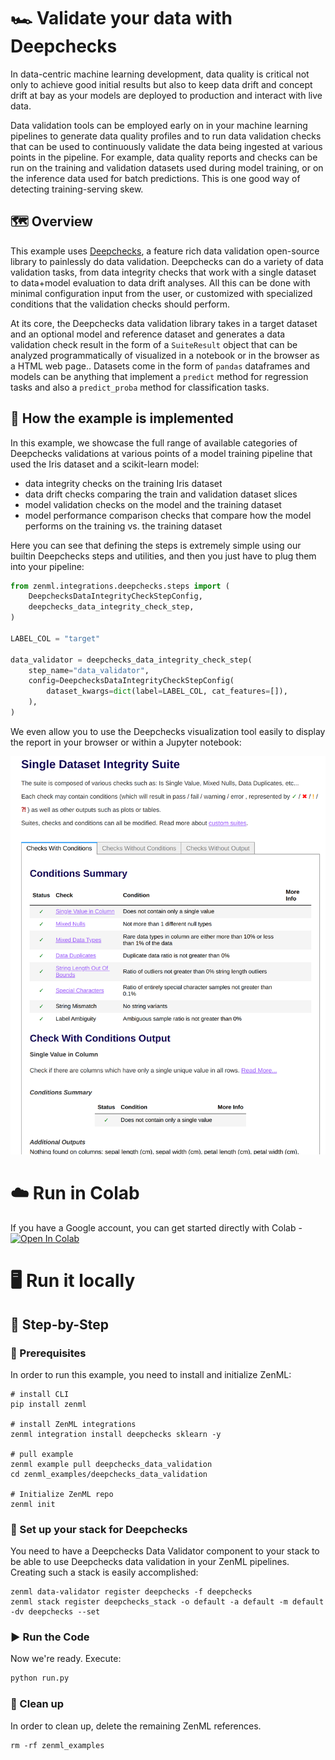 # 🏎 Validate your data with Deepchecks
In data-centric machine learning development, data quality is critical not only
to achieve good initial results but also to keep data drift and concept drift
at bay as your models are deployed to production and interact with live data.

Data validation tools can be employed early on in your machine learning
pipelines to generate data quality profiles and to run data validation checks
that can be used to continuously validate the data being ingested at various
points in the pipeline. For example, data quality reports and checks can be
run on the training and validation datasets used during model training, or on
the inference data used for batch predictions. This is one good way of detecting
training-serving skew.

## 🗺 Overview
This example uses [Deepchecks](https://github.com/deepchecks/deepchecks), a
feature rich data validation open-source library to painlessly do data validation.
Deepchecks can do a variety of data validation tasks, from data integrity checks
that work with a single dataset to data+model evaluation to data drift analyses.
All this can be done with minimal configuration input from the user, or
customized with specialized conditions that the validation checks should perform.

At its core, the Deepchecks data validation library takes in a target dataset and
an optional model and reference dataset and generates a data validation check
result in the form of a `SuiteResult` object that can be analyzed programmatically
of visualized in a notebook or in the browser as a HTML web page.. 
Datasets come in the form of `pandas` dataframes and models can be anything
that implement a `predict` method for regression tasks and also a `predict_proba`
method for classification tasks.

## 🧰 How the example is implemented
In this example, we showcase the full range of available categories of Deepchecks
validations at various points of a model training pipeline that used the Iris
dataset and a scikit-learn model:

* data integrity checks on the training Iris dataset
* data drift checks comparing the train and validation dataset slices
* model validation checks on the model and the training dataset
* model performance comparison checks that compare how the model performs on
the training vs. the training dataset

Here you can see that defining the steps is extremely simple using our
builtin Deepchecks steps and utilities, and then you just have to plug them into
your pipeline:

```python
from zenml.integrations.deepchecks.steps import (
    DeepchecksDataIntegrityCheckStepConfig,
    deepchecks_data_integrity_check_step,
)

LABEL_COL = "target"

data_validator = deepchecks_data_integrity_check_step(
    step_name="data_validator",
    config=DeepchecksDataIntegrityCheckStepConfig(
        dataset_kwargs=dict(label=LABEL_COL, cat_features=[]),
    ),
)
```

We even allow you to use the Deepchecks visualization tool easily to display the 
report in your browser or within a Jupyter notebook:

![Deepchecks drift visualization UI](assets/drift_visualization.png)

# ☁️ Run in Colab
If you have a Google account, you can get started directly with Colab - [![Open In Colab](https://colab.research.google.com/assets/colab-badge.svg)](https://colab.research.google.com/github/github/zenml-io/zenml/blob/main/examples/deepchecks_data_validation/deepchecks.ipynb)

# 🖥 Run it locally

## 👣 Step-by-Step
### 📄 Prerequisites 
In order to run this example, you need to install and initialize ZenML:

```shell
# install CLI
pip install zenml

# install ZenML integrations
zenml integration install deepchecks sklearn -y

# pull example
zenml example pull deepchecks_data_validation
cd zenml_examples/deepchecks_data_validation

# Initialize ZenML repo
zenml init
```

### 🥞 Set up your stack for Deepchecks

You need to have a Deepchecks Data Validator component to your stack to be able to
use Deepchecks data validation in your ZenML pipelines. Creating such a stack is
easily accomplished:

```shell
zenml data-validator register deepchecks -f deepchecks
zenml stack register deepchecks_stack -o default -a default -m default -dv deepchecks --set
```

### ▶️ Run the Code
Now we're ready. Execute:

```bash
python run.py
```

### 🧽 Clean up
In order to clean up, delete the remaining ZenML references.

```shell
rm -rf zenml_examples
```
